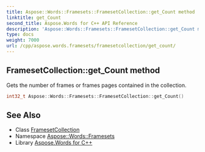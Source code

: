 ```yaml
---
title: Aspose::Words::Framesets::FramesetCollection::get_Count method
linktitle: get_Count
second_title: Aspose.Words for C++ API Reference
description: 'Aspose::Words::Framesets::FramesetCollection::get_Count method. Gets the number of frames or frames pages contained in the collection in C++.'
type: docs
weight: 7000
url: /cpp/aspose.words.framesets/framesetcollection/get_count/
---
```

## FramesetCollection::get_Count method


Gets the number of frames or frames pages contained in the collection.

```cpp
int32_t Aspose::Words::Framesets::FramesetCollection::get_Count()
```

## See Also

* Class [FramesetCollection](../)
* Namespace [Aspose::Words::Framesets](../../)
* Library [Aspose.Words for C++](../../../)
